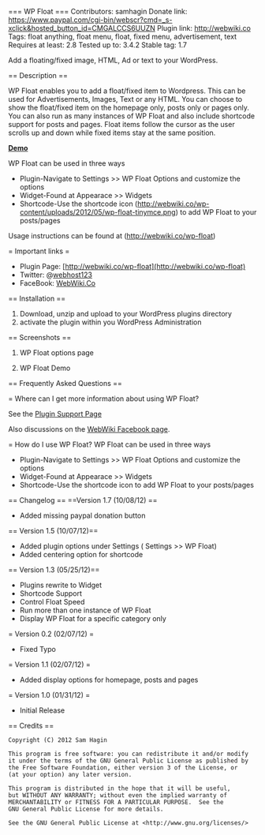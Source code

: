 === WP Float ===
Contributors: samhagin
Donate link: https://www.paypal.com/cgi-bin/webscr?cmd=_s-xclick&hosted_button_id=CMGALCCS6UUZN
Plugin link: http://webwiki.co
Tags: float anything, float menu, float, fixed menu, advertisement, text
Requires at least: 2.8
Tested up to: 3.4.2
Stable tag: 1.7

Add a floating/fixed image, HTML, Ad or text to your WordPress. 

== Description ==

WP Float enables you to add a float/fixed item to Wordpress. This can be used for Advertisements, Images, Text or any HTML. 
You can choose to show the float/fixed item on the homepage only, posts only or pages only. You can also run as many 
instances of WP Float and also include shortcode support for posts and pages. Float items follow the cursor as the 
user scrolls up and down while fixed items stay at the same position.
 
[__Demo__](http://webwiki.co/wp-float) 

WP Float can be used in three ways

* Plugin-Navigate to Settings >> WP Float Options and customize the options
* Widget-Found at Appearace >> Widgets
* Shortcode-Use the shortcode icon (http://webwiki.co/wp-content/uploads/2012/05/wp-float-tinymce.png) to add WP Float to your posts/pages

Usage instructions can be found at (http://webwiki.co/wp-float)

= Important links =
 
* Plugin Page: [http://webwiki.co/wp-float](http://webwiki.co/wp-float)
* Twitter: @[webhost123](http:/twitter.com/webhost123)
* FaceBook: [WebWiki.Co](http://www.facebook.com/pages/WebWikiCo/220588208033178)

== Installation ==

1. Download, unzip and upload to your WordPress plugins directory
2. activate the plugin within you WordPress Administration

== Screenshots ==
1. WP Float options page

2. WP Float Demo

== Frequently Asked Questions ==

= Where can I get more information about using WP Float? 

See the [Plugin Support Page](http://webwiki.co/forum)

Also discussions on the [WebWiki Facebook page](http://www.facebook.com/pages/WebWikiCo/220588208033178).

= How do I use WP Float?
WP Float can be used in three ways

* Plugin-Navigate to Settings >> WP Float Options and customize the options
* Widget-Found at Appearace >> Widgets
* Shortcode-Use the shortcode icon to add WP Float to your posts/pages


== Changelog ==
==Version 1.7 (10/08/12) ==
* Added missing paypal donation button

== Version 1.5 (10/07/12)==
* Added plugin options under Settings ( Settings >> WP Float)
* Added centering option for shortcode

== Version 1.3 (05/25/12)==
* Plugins rewrite to Widget 
* Shortcode Support 
* Control Float Speed 
* Run more than one instance of WP Float 
* Display WP Float for a specific category only

= Version 0.2 (02/07/12) =
* Fixed Typo

= Version 1.1 (02/07/12) =
* Added display options for homepage, posts and pages

= Version 1.0 (01/31/12) =
* Initial Release

== Credits ==

    Copyright (C) 2012 Sam Hagin 

    This program is free software: you can redistribute it and/or modify
    it under the terms of the GNU General Public License as published by
    the Free Software Foundation, either version 3 of the License, or
    (at your option) any later version.

    This program is distributed in the hope that it will be useful,
    but WITHOUT ANY WARRANTY; without even the implied warranty of
    MERCHANTABILITY or FITNESS FOR A PARTICULAR PURPOSE.  See the
    GNU General Public License for more details.

    See the GNU General Public License at <http://www.gnu.org/licenses/>
